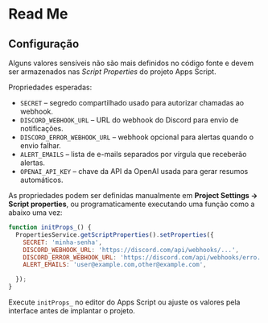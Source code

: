 # Read Me

## Configuração

Alguns valores sensíveis não são mais definidos no código fonte e devem ser
armazenados nas *Script Properties* do projeto Apps Script.

Propriedades esperadas:

- `SECRET` – segredo compartilhado usado para autorizar chamadas ao webhook.
- `DISCORD_WEBHOOK_URL` – URL do webhook do Discord para envio de notificações.
- `DISCORD_ERROR_WEBHOOK_URL` – webhook opcional para alertas quando o envio falhar.
- `ALERT_EMAILS` – lista de e-mails separados por vírgula que receberão alertas.
- `OPENAI_API_KEY` – chave da API da OpenAI usada para gerar resumos automáticos.

As propriedades podem ser definidas manualmente em **Project Settings → Script
properties**, ou programaticamente executando uma função como a abaixo uma vez:

```javascript
function initProps_() {
  PropertiesService.getScriptProperties().setProperties({
    SECRET: 'minha-senha',
    DISCORD_WEBHOOK_URL: 'https://discord.com/api/webhooks/...',
    DISCORD_ERROR_WEBHOOK_URL: 'https://discord.com/api/webhooks/erro...',
    ALERT_EMAILS: 'user@example.com,other@example.com',

  });
}
```

Execute `initProps_` no editor do Apps Script ou ajuste os valores pela
interface antes de implantar o projeto.
